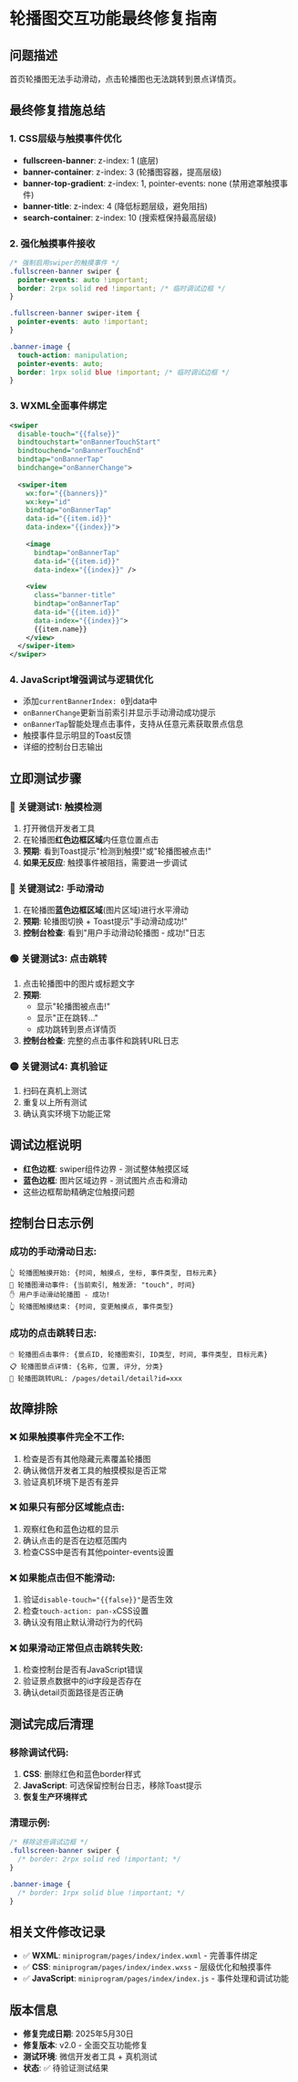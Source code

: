 # 轮播图交互功能最终修复指南

## 问题描述
首页轮播图无法手动滑动，点击轮播图也无法跳转到景点详情页。

## 最终修复措施总结

### 1. CSS层级与触摸事件优化
- **fullscreen-banner**: z-index: 1 (底层)
- **banner-container**: z-index: 3 (轮播图容器，提高层级)
- **banner-top-gradient**: z-index: 1, pointer-events: none (禁用遮罩触摸事件)
- **banner-title**: z-index: 4 (降低标题层级，避免阻挡)
- **search-container**: z-index: 10 (搜索框保持最高层级)

### 2. 强化触摸事件接收
```css
/* 强制启用swiper的触摸事件 */
.fullscreen-banner swiper {
  pointer-events: auto !important;
  border: 2rpx solid red !important; /* 临时调试边框 */
}

.fullscreen-banner swiper-item {
  pointer-events: auto !important;
}

.banner-image {
  touch-action: manipulation;
  pointer-events: auto;
  border: 1rpx solid blue !important; /* 临时调试边框 */
}
```

### 3. WXML全面事件绑定
```xml
<swiper 
  disable-touch="{{false}}"
  bindtouchstart="onBannerTouchStart" 
  bindtouchend="onBannerTouchEnd"
  bindtap="onBannerTap"
  bindchange="onBannerChange">
  
  <swiper-item 
    wx:for="{{banners}}" 
    wx:key="id" 
    bindtap="onBannerTap" 
    data-id="{{item.id}}" 
    data-index="{{index}}">
    
    <image 
      bindtap="onBannerTap" 
      data-id="{{item.id}}" 
      data-index="{{index}}" />
      
    <view 
      class="banner-title" 
      bindtap="onBannerTap" 
      data-id="{{item.id}}" 
      data-index="{{index}}">
      {{item.name}}
    </view>
  </swiper-item>
</swiper>
```

### 4. JavaScript增强调试与逻辑优化
- 添加`currentBannerIndex: 0`到data中
- `onBannerChange`更新当前索引并显示手动滑动成功提示
- `onBannerTap`智能处理点击事件，支持从任意元素获取景点信息
- 触摸事件显示明显的Toast反馈
- 详细的控制台日志输出

## 立即测试步骤

### 🔴 关键测试1: 触摸检测
1. 打开微信开发者工具
2. 在轮播图**红色边框区域**内任意位置点击
3. **预期**: 看到Toast提示"检测到触摸!"或"轮播图被点击!"
4. **如果无反应**: 触摸事件被阻挡，需要进一步调试

### 🔵 关键测试2: 手动滑动
1. 在轮播图**蓝色边框区域**(图片区域)进行水平滑动
2. **预期**: 轮播图切换 + Toast提示"手动滑动成功!"
3. **控制台检查**: 看到"用户手动滑动轮播图 - 成功!"日志

### 🟢 关键测试3: 点击跳转  
1. 点击轮播图中的图片或标题文字
2. **预期**: 
   - 显示"轮播图被点击!"
   - 显示"正在跳转..."
   - 成功跳转到景点详情页
3. **控制台检查**: 完整的点击事件和跳转URL日志

### 🟡 关键测试4: 真机验证
1. 扫码在真机上测试
2. 重复以上所有测试
3. 确认真实环境下功能正常

## 调试边框说明
- **红色边框**: swiper组件边界 - 测试整体触摸区域
- **蓝色边框**: 图片区域边界 - 测试图片点击和滑动
- 这些边框帮助精确定位触摸问题

## 控制台日志示例

### 成功的手动滑动日志:
```
👆 轮播图触摸开始: {时间, 触摸点, 坐标, 事件类型, 目标元素}
🎠 轮播图滑动事件: {当前索引, 触发源: "touch", 时间}
✋ 用户手动滑动轮播图 - 成功!
👆 轮播图触摸结束: {时间, 变更触摸点, 事件类型}
```

### 成功的点击跳转日志:
```
🖱️ 轮播图点击事件: {景点ID, 轮播图索引, ID类型, 时间, 事件类型, 目标元素}
📋 轮播图景点详情: {名称, 位置, 评分, 分类}
🔗 轮播图跳转URL: /pages/detail/detail?id=xxx
```

## 故障排除

### ❌ 如果触摸事件完全不工作:
1. 检查是否有其他隐藏元素覆盖轮播图
2. 确认微信开发者工具的触摸模拟是否正常
3. 验证真机环境下是否有差异

### ❌ 如果只有部分区域能点击:
1. 观察红色和蓝色边框的显示
2. 确认点击的是否在边框范围内
3. 检查CSS中是否有其他pointer-events设置

### ❌ 如果能点击但不能滑动:
1. 验证`disable-touch="{{false}}"`是否生效
2. 检查`touch-action: pan-x`CSS设置
3. 确认没有阻止默认滑动行为的代码

### ❌ 如果滑动正常但点击跳转失败:
1. 检查控制台是否有JavaScript错误
2. 验证景点数据中的id字段是否存在
3. 确认detail页面路径是否正确

## 测试完成后清理

### 移除调试代码:
1. **CSS**: 删除红色和蓝色border样式
2. **JavaScript**: 可选保留控制台日志，移除Toast提示
3. **恢复生产环境样式**

### 清理示例:
```css
/* 移除这些调试边框 */
.fullscreen-banner swiper {
  /* border: 2rpx solid red !important; */
}

.banner-image {
  /* border: 1rpx solid blue !important; */
}
```

## 相关文件修改记录
- ✅ **WXML**: `miniprogram/pages/index/index.wxml` - 完善事件绑定
- ✅ **CSS**: `miniprogram/pages/index/index.wxss` - 层级优化和触摸事件
- ✅ **JavaScript**: `miniprogram/pages/index/index.js` - 事件处理和调试功能

## 版本信息
- **修复完成日期**: 2025年5月30日
- **修复版本**: v2.0 - 全面交互功能修复
- **测试环境**: 微信开发者工具 + 真机测试
- **状态**: ✅ 待验证测试结果

